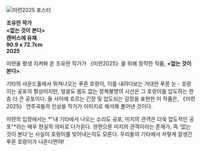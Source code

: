 ![미련2025 포스터](MRGQ2025Poster.jpg)

**조유란 작가**  
**<없는 것이 본다>**  
**캔버스에 유채**  
**90.9 x 72.7cm**  
**2025**

미련을 평생 지켜봐 온 조유란 작가가 《미련2025》를 위해 창작한 작품, **<없는 것이 본다>**.

기타의 사운드홀에서 뛰쳐나오는 푸른 호랑이, 이를 내려다보는 거대한 푸른 눈 - 호랑이는 공포의 형상이지만, 얼굴도 몸도 없는 정체불명의 시선은 그 호랑이를 압도하는 한층 더 큰 공포이다. 둘 사이에 흐르는 긴장 및 압도되는 감정을 표현한 이 작품은, 《미련2025》 연주곡들의 인상을 작가가 이미지로 해석해 풀어낸 것이다.

미련의 입장에서는 *"내 기타에서 나오는 소리도 공포, 미지의 관객은 더욱 압도적인 공포"*라는 매우 현실적 의미로 다가온다. 한편으론 미지의 관객이라는 존재가, 즉 '없는 것이 본다'는 사실이 호랑이를 빚어내는지도 모른다. 우리들의 기타에서 저렇게 잘생긴 푸른 호랑이가 나온다면야!
